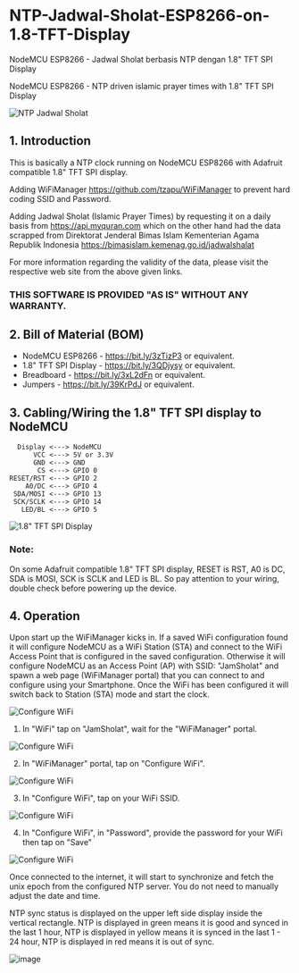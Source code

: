 # NTP-Jadwal-Sholat-ESP8266-on-1.8-TFT-Display
NodeMCU ESP8266 - Jadwal Sholat berbasis NTP dengan 1.8" TFT SPI Display

NodeMCU ESP8266 - NTP driven islamic prayer times with 1.8" TFT SPI Display

![NTP Jadwal Sholat](https://github.com/kemploe/NTP-Jadwal-Sholat-ESP8266-on-1.8-TFT-Display/blob/main/images/2022-07-10_030431.png)

## 1. Introduction

This is basically a NTP clock running on NodeMCU ESP8266 with Adafruit compatible 1.8" TFT SPI display. 

Adding WiFiManager https://github.com/tzapu/WiFiManager to prevent hard coding SSID and Password. 

Adding Jadwal Sholat (Islamic Prayer Times) by requesting it on a daily basis from https://api.myquran.com which on the other hand had the data scrapped from Direktorat Jenderal Bimas Islam Kementerian Agama Republik Indonesia https://bimasislam.kemenag.go.id/jadwalshalat

For more information regarding the validity of the data, please visit the respective web site from the above given links.

### THIS SOFTWARE IS PROVIDED "AS IS" WITHOUT ANY WARRANTY.

## 2. Bill of Material (BOM)
   - NodeMCU ESP8266        - https://bit.ly/3zTizP3 or equivalent. 
   - 1.8" TFT SPI Display   - https://bit.ly/3QDjysy or equivalent. 
   - Breadboard             - https://bit.ly/3xL2dFn or equivalent. 
   - Jumpers                - https://bit.ly/39KrPdJ or equivalent. 

## 3. Cabling/Wiring the 1.8" TFT SPI display to NodeMCU
      Display <---> NodeMCU
          VCC <---> 5V or 3.3V
          GND <---> GND
           CS <---> GPIO 0
    RESET/RST <---> GPIO 2
        A0/DC <---> GPIO 4
     SDA/MOSI <---> GPIO 13
     SCK/SCLK <---> GPIO 14
       LED/BL <---> GPIO 5

![1.8" TFT SPI Display](https://github.com/kemploe/NTP-Jadwal-Sholat-ESP8266-on-1.8-TFT-Display/blob/main/images/2022-07-01_082841.png)

### Note:
On some Adafruit compatible 1.8" TFT SPI display, RESET is RST, A0 is DC, SDA is MOSI, SCK is SCLK and LED is BL. So pay attention to your wiring, double check before powering up the device. 

## 4. Operation

Upon start up the WiFiManager kicks in. If a saved WiFi configuration found it will configure NodeMCU as a WiFi Station (STA) and connect to the WiFi Access Point that is configured in the saved configuration. Otherwise it will configure NodeMCU as an Access Point (AP) with SSID: "JamSholat" and spawn a web page (WiFiManager portal) that you can connect to and configure using your Smartphone. Once the WiFi has been configured it will switch back to Station (STA) mode and start the clock.


![Configure WiFi](https://github.com/kemploe/NTP-Jadwal-Sholat-ESP8266-on-1.8-TFT-Display/blob/main/images/2022-07-02_012612.png)

1. In "WiFi" tap on "JamSholat", wait for the "WiFiManager" portal.



![Configure WiFi](https://github.com/kemploe/NTP-Jadwal-Sholat-ESP8266-on-1.8-TFT-Display/blob/main/images/2022-07-02_012636.png)

2. In "WiFiManager" portal, tap on "Configure WiFi".


![Configure WiFi](https://github.com/kemploe/NTP-Jadwal-Sholat-ESP8266-on-1.8-TFT-Display/blob/main/images/2022-07-02_012656.png)

3. In "Configure WiFi", tap on your WiFi SSID.


![Configure WiFi](https://github.com/kemploe/NTP-Jadwal-Sholat-ESP8266-on-1.8-TFT-Display/blob/main/images/2022-07-02_012714.png)

4. In "Configure WiFi", in "Password", provide the password for your WiFi then tap on "Save"

![Configure WiFi](https://github.com/kemploe/NTP-Jadwal-Sholat-ESP8266-on-1.8-TFT-Display/blob/main/images/2022-07-02_012730.png)

Once connected to the internet, it will start to synchronize and fetch the unix epoch from the configured NTP server. You do not need to manually adjust the date and time.

NTP sync status is displayed on the upper left side display inside the vertical rectangle. NTP is displayed in green means it is good and synced in the last 1 hour, NTP is displayed in yellow means it is synced in the last 1 - 24 hour, NTP is displayed in red means it is out of sync.

![image](https://github.com/kemploe/NTP-Jadwal-Sholat-ESP8266-on-1.8-TFT-Display/blob/main/images/2022-07-10_030431-1.png)

